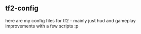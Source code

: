 ## tf2-config

here are my config files for tf2 - mainly just hud and gameplay improvements with a few scripts :p
